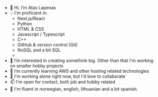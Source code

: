 - 👋 Hi, I’m Atas Lapenas
- 💡 I'm proficient in:
  - Next.js/React
  - Python
  - HTML & CSS
  - Javascript / Typescript
  - C++
  - GitHub & version control (Git)
  - NoSQL and a bit SQL
  - 
- 👀 I’m interested in creating somethink big. Other than that I'm working on smaller hobby projects
- 🌱 I’m currently learning AWS and other hosting related technologies
- 💞️ I'm working alone right now, but I'd love to collaborate
- 📫 I'm open for contact, both job and hobby related
- 💬 I'm fluent in norwegian, english, lithuanian and a bit spanish.
